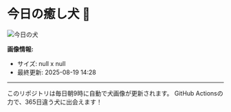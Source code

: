 # 今日の癒し犬 🐶

![今日の犬](https://cdn2.thedogapi.com/images/placeholder.jpg)

**画像情報:**
- サイズ: null x null
- 最終更新: 2025-08-19 14:28

---

このリポジトリは毎日朝9時に自動で犬画像が更新されます。
GitHub Actionsの力で、365日違う犬に出会えます！
